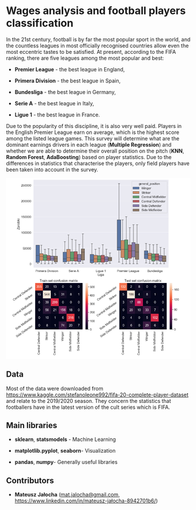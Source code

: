 # Wages analysis and football players classification

In the 21st century, football is by far the most popular sport in the world, and the countless leagues in most officially recognised countries allow even the most eccentric tastes to be satisfied. At present, according to the FIFA ranking, there are five leagues among the most popular and best:

- **Premier League** - the best league in England,

- **Primera Division** - the best league in Spain,

- **Bundesliga** - the best league in Germany,

- **Serie A** - the best league in Italy,

- **Ligue 1** - the best league in France.

Due to the popularity of this discipline, it is also very well paid. Players in the English Premier League earn on average, which is the highest score among the listed league games. This survey will determine what are the dominant earnings drivers in each league (**Multiple Regression**) and whether we are able to determine their overall position on the pitch (**KNN**, **Random Forest**, **AdaBoosting**) based on player statistics. Due to the differences in statistics that characterise the players, only field players have been taken into account in the survey.

<p align="center">

<img align = "center" src ="Images/wages1.png" /> 
<img align = "center" src ="Images/wages2.png" />

</p>

## Data

Most of the data were downloaded from https://www.kaggle.com/stefanoleone992/fifa-20-complete-player-dataset and relate to the 2019/2020 season. They concern the statistics that footballers have in the latest version of the cult series which is FIFA.

## Main libraries

- **sklearn**, **statsmodels** - Machine Learning

- **matplotlib.pyplot**, **seaborn**- Visualization

- **pandas**, **numpy**- Generally useful libraries

## Contributors

- **Mateusz Jałocha** (mat.jalocha@gmail.com, https://www.linkedin.com/in/mateusz-jałocha-8942701b6/)
